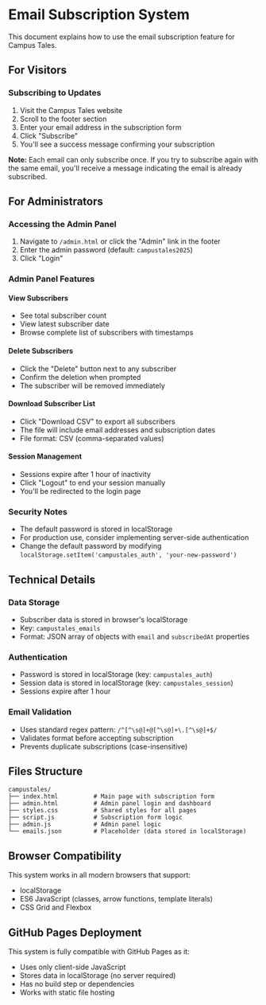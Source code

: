 # Email Subscription System

This document explains how to use the email subscription feature for Campus Tales.

## For Visitors

### Subscribing to Updates

1. Visit the Campus Tales website
2. Scroll to the footer section
3. Enter your email address in the subscription form
4. Click "Subscribe"
5. You'll see a success message confirming your subscription

**Note:** Each email can only subscribe once. If you try to subscribe again with the same email, you'll receive a message indicating the email is already subscribed.

## For Administrators

### Accessing the Admin Panel

1. Navigate to `/admin.html` or click the "Admin" link in the footer
2. Enter the admin password (default: `campustales2025`)
3. Click "Login"

### Admin Panel Features

#### View Subscribers
- See total subscriber count
- View latest subscriber date
- Browse complete list of subscribers with timestamps

#### Delete Subscribers
- Click the "Delete" button next to any subscriber
- Confirm the deletion when prompted
- The subscriber will be removed immediately

#### Download Subscriber List
- Click "Download CSV" to export all subscribers
- The file will include email addresses and subscription dates
- File format: CSV (comma-separated values)

#### Session Management
- Sessions expire after 1 hour of inactivity
- Click "Logout" to end your session manually
- You'll be redirected to the login page

### Security Notes

- The default password is stored in localStorage
- For production use, consider implementing server-side authentication
- Change the default password by modifying `localStorage.setItem('campustales_auth', 'your-new-password')`

## Technical Details

### Data Storage
- Subscriber data is stored in browser's localStorage
- Key: `campustales_emails`
- Format: JSON array of objects with `email` and `subscribedAt` properties

### Authentication
- Password is stored in localStorage (key: `campustales_auth`)
- Session data is stored in localStorage (key: `campustales_session`)
- Sessions expire after 1 hour

### Email Validation
- Uses standard regex pattern: `/^[^\s@]+@[^\s@]+\.[^\s@]+$/`
- Validates format before accepting subscription
- Prevents duplicate subscriptions (case-insensitive)

## Files Structure

```
campustales/
├── index.html          # Main page with subscription form
├── admin.html          # Admin panel login and dashboard
├── styles.css          # Shared styles for all pages
├── script.js           # Subscription form logic
├── admin.js            # Admin panel logic
└── emails.json         # Placeholder (data stored in localStorage)
```

## Browser Compatibility

This system works in all modern browsers that support:
- localStorage
- ES6 JavaScript (classes, arrow functions, template literals)
- CSS Grid and Flexbox

## GitHub Pages Deployment

This system is fully compatible with GitHub Pages as it:
- Uses only client-side JavaScript
- Stores data in localStorage (no server required)
- Has no build step or dependencies
- Works with static file hosting
